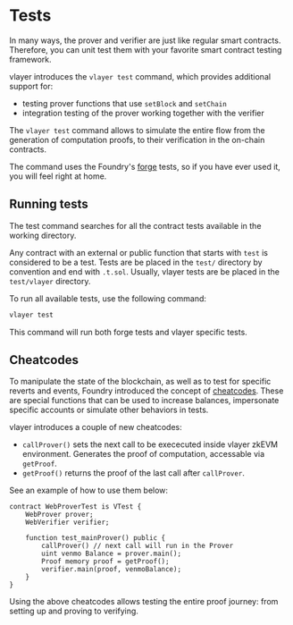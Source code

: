 # Tests
In many ways, the prover and verifier are just like regular smart contracts. Therefore, you can unit test them with your favorite smart contract testing framework.

vlayer introduces the `vlayer test` command, which provides additional support for:
- testing prover functions that use `setBlock` and `setChain`
- integration testing of the prover working together with the verifier

The `vlayer test` command allows to simulate the entire flow from the generation of computation proofs, to their verification in the on-chain contracts.

The command uses the Foundry's [forge](https://book.getfoundry.sh/forge/tests) tests, so if you have ever used it, you will feel right at home.

## Running tests
The test command searches for all the contract tests available in the working directory. 

Any contract with an external or public function that starts with `test` is considered to be a test. Tests are be placed in the `test/` directory by convention and end with `.t.sol`. Usually, vlayer tests are be placed in the `test/vlayer` directory.

To run all available tests, use the following command:
```sh
vlayer test
```

This command will run both forge tests and vlayer specific tests.

## Cheatcodes
To manipulate the state of the blockchain, as well as to test for specific reverts and events, Foundry introduced the concept of [cheatcodes](https://book.getfoundry.sh/forge/cheatcodes). These are special functions that can be used to increase balances, impersonate specific accounts or simulate other behaviors in tests.


vlayer introduces a couple of new cheatcodes:
* `callProver()` sets the next call to be exececuted inside vlayer zkEVM environment. Generates the proof of computation, accessable via `getProof`.
* `getProof()` returns the proof of the last call after `callProver`.

See an example of how to use them below: 

```solidity
contract WebProverTest is VTest {
    WebProver prover;
    WebVerifier verifier; 

    function test_mainProver() public {
        callProver() // next call will run in the Prover
        uint venmo Balance = prover.main();
        Proof memory proof = getProof();
        verifier.main(proof, venmoBalance);
    }
}
```

Using the above cheatcodes allows testing the entire proof journey: from setting up and proving to verifying.
